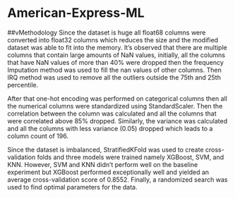 # American-Express-ML

##vMethodology
Since the dataset is huge all float68 columns were converted into float32 columns which reduces the size and the modified dataset was able to fit into the memory. It’s observed that there are multiple columns that contain large amounts of NaN values, initially, all the columns that have NaN values of more than 40% were dropped then the frequency Imputation method was used to fill the nan values of other columns. Then IRQ method was used to remove all the outliers outside the 75th and 25th percentile. 

After that one-hot encoding was performed on categorical columns then all the numerical columns were standardized using StandardScaler. Then the correlation between the column was calculated and all the columns that were correlated above 85% dropped. Similarly, the variance was calculated and all the columns with less variance (0.05) dropped which leads to a column count of 196.

Since the dataset is imbalanced, StratifiedKFold was used to create cross-validation folds and three models were trained namely XGBoost, SVM, and KNN. However, SVM and KNN didn’t perform well on the baseline experiment but XGBoost performed exceptionally well and yielded an average cross-validation score of 0.8552. Finally, a randomized search was used to find optimal parameters for the data.

